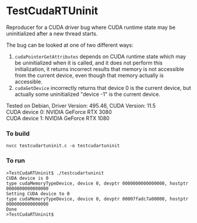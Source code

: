 # TestCudaRTUninit

Reproducer for a CUDA driver bug where CUDA runtime state may be uninitialized
after a new thread starts.

The bug can be looked at one of two different ways:
1. `cudaPointerGetAttributes` depends on CUDA runtime state which may be
uninitialized when it is called, and it does not perform this initialization,
it returns incorrect results that memory is not accessible from the current
device, even though that memory actually is accessible.
2. `cudaGetDevice` incorrectly returns that device 0 is the current device,
but actually some uninitialized "device -1" is the current device.

Tested on Debian, Driver Version: 495.46, CUDA Version: 11.5 \
CUDA device 0: NVIDIA GeForce RTX 3080 \
CUDA device 1: NVIDIA GeForce RTX 1080

### To build

`nvcc testcudartuninit.c -o testcudartuninit`

### To run

```
>TestCudaRTUninit$ ./testcudartuninit
CUDA device is 0
type cudaMemoryTypeDevice, device 0, devptr 0000000000000000, hostptr 0000000000000000
Setting CUDA device to 0
type cudaMemoryTypeDevice, device 0, devptr 00007fadc7a00000, hostptr 0000000000000000
Done
>TestCudaRTUninit$
```
